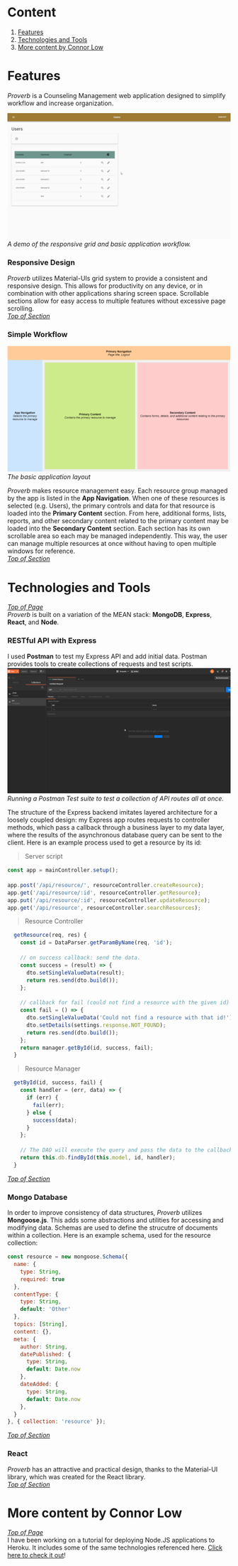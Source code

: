 # Content
1. [Features](#Features)
2. [Technologies and Tools](#Technologies-and-Tools)
3. [More content by Connor Low](#More-content-by-Connor-Low)
# Features
*Proverb* is a Counseling Management web application designed to simplify workflow and increase organization.  

![Responsive Grid](img/responsive.gif)
*A demo of the responsive grid and basic application workflow.*  

### Responsive Design
*Proverb* utilizes Material-UIs grid system to provide a consistent and responsive design. This allows for productivity on any device, or in combination with other applications sharing screen space. Scrollable sections allow for easy access to multiple features without excessive page scrolling.   
[*Top of Section*](#Features)  

### Simple Workflow 
![Layout](img/layout.png)
*The basic application layout*  

*Proverb* makes resource management easy. Each resource group managed by the app is listed in the **App Navigation**. When one of these resources is selected (e.g. Users), the primary controls and data for that resource is loaded into the **Primary Content** section. From here, additional forms, lists, reports, and other secondary content related to the primary content may be loaded into the **Secondary Content** section. Each section has its own scrollable area so each may be managed independently. This way, the user can manage multiple resources at once without having to open multiple windows for reference.    
[*Top of Section*](#Features)  

# Technologies and Tools
[*Top of Page*](#Content)  
*Proverb* is built on a variation of the MEAN stack: **MongoDB**, **Express**, **React**, and **Node**.
### RESTful API with Express
I used **Postman** to test my Express API and add initial data. Postman provides tools to create collections of requests and test scripts.
![Api Collection Runner](img/api_test_suite.gif)  
*Running a Postman Test suite to test a collection of API routes all at once.*

The structure of the Express backend imitates layered architecture for a loosely coupled design: my Express app routes requests to controller methods, which pass a callback through a business layer to my data layer, where the results of the asynchronous database query can be sent to the client. Here is an example process used to get a resource by its id:
> Server script
```js 
const app = mainController.setup();

app.post('/api/resource/', resourceController.createResource);
app.get('/api/resource/:id', resourceController.getResource);
app.put('/api/resource/:id', resourceController.updateResource);
app.get('/api/resource', resourceController.searchResources);
```
> Resource Controller
```js
  getResource(req, res) {
    const id = DataParser.getParamByName(req, 'id');

    // on success callback: send the data.
    const success = (result) => {
      dto.setSingleValueData(result);
      return res.send(dto.build());
    };

    // callback for fail (could not find a resource with the given id)
    const fail = () => {
      dto.setSingleValueData('Could not find a resource with that id!');
      dto.setDetails(settings.response.NOT_FOUND);
      return res.send(dto.build());
    };
    return manager.getById(id, success, fail);
  }
```
> Resource Manager
```js
  getById(id, success, fail) {
    const handler = (err, data) => {
      if (err) {
        fail(err);
      } else {
        success(data);
      }
    };

    // The DAO will execute the query and pass the data to the callback functions defined in the Controller.
    return this.db.findById(this.model, id, handler);
  }
```
[*Top of Section*](#Technologies-and-Tools)  
### Mongo Database
In order to improve consistency of data structures, *Proverb* utilizes **Mongoose.js**. This adds some abstractions and utilities for accessing and modifying data. Schemas are used to define the strucutre of documents within a collection. Here is an example schema, used for the resource collection:
```js
const resource = new mongoose.Schema({
  name: {
    type: String,
    required: true
  },
  contentType: {
    type: String,
    default: 'Other'
  },
  topics: [String],
  content: {},
  meta: {
    author: String,
    datePublished: {
      type: String,
      default: Date.now
    },
    dateAdded: {
      type: String,
      default: Date.now
    },
  }
}, { collection: 'resource' });
```  
[*Top of Section*](#Technologies-and-Tools)  

### React
*Proverb* has an attractive and practical design, thanks to the Material-UI library, which was created for the React library.  
[*Top of Section*](#Technologies-and-Tools)  

# More content by Connor Low
[*Top of Page*](#Content)  
I have been working on a tutorial for deploying Node.JS applications to Heroku. It includes some of the same technologies referenced here. [Click here to check it out](https://github.com/ConnorJamesLow/icc-heroku)!